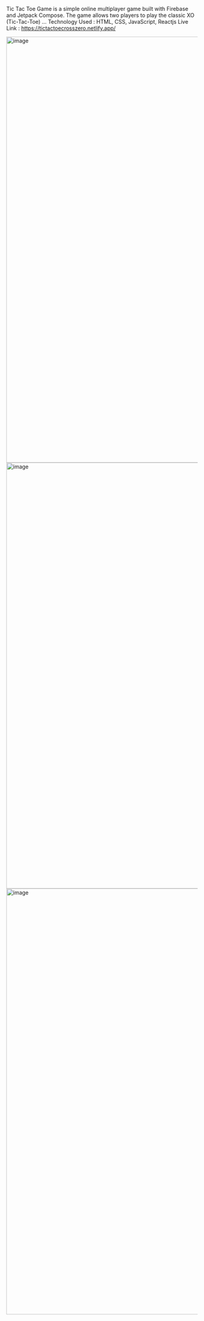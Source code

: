 Tic Tac Toe Game is a simple online multiplayer game built with Firebase and Jetpack Compose. The game allows two players to play the classic XO (Tic-Tac-Toe) ...
Technology Used : HTML, CSS, JavaScript, Reactjs
Live Link : https://tictactoecrosszero.netlify.app/

<img width="1120" alt="image" src="https://github.com/user-attachments/assets/afbfb28f-976a-4f3c-9f21-53e225adcdc2">

<img width="1120" alt="image" src="https://github.com/user-attachments/assets/a95898ee-fecb-4d67-9a61-df598bc65007">

<img width="1120" alt="image" src="https://github.com/user-attachments/assets/7d0e9377-9bad-45fb-bae3-f97510f4e813">
